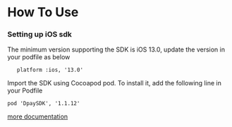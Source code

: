 # How To Use

### Setting up iOS sdk

The minimum version supporting the SDK is iOS 13.0, update the version in your podfile as below

	   platform :ios, '13.0'

Import the SDK using Cocoapod pod. To install it, add the following line in your Podfile

    pod 'DpaySDK', '1.1.12'

[more documentation](https://durianpay.id/docs/mobile/ios-native/)